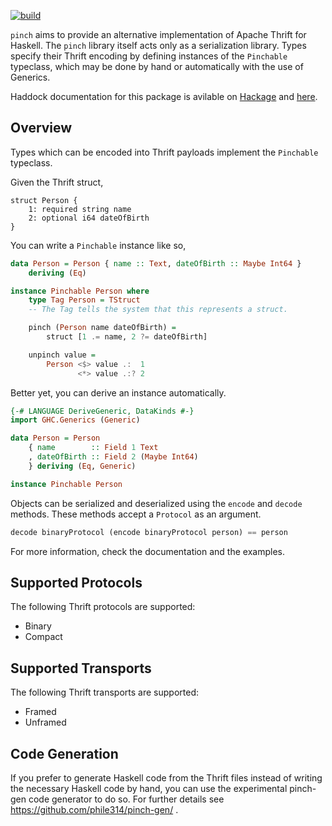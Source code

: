 
[![build]](https://github.com/abhinav/pinch)

`pinch` aims to provide an alternative implementation of Apache Thrift for
Haskell. The `pinch` library itself acts only as a serialization library. Types
specify their Thrift encoding by defining instances of the `Pinchable`
typeclass, which may be done by hand or automatically with the use of Generics.

  [build]: https://github.com/abhinav/pinch/workflows/build/badge.svg

Haddock documentation for this package is avilable on [Hackage] and [here].

  [Hackage]: http://hackage.haskell.org/package/pinch
  [here]: http://abhinavg.net/pinch/

Overview
--------

Types which can be encoded into Thrift payloads implement the `Pinchable`
typeclass.

Given the Thrift struct,

```thrift
struct Person {
    1: required string name
    2: optional i64 dateOfBirth
}
```

You can write a `Pinchable` instance like so,

```haskell
data Person = Person { name :: Text, dateOfBirth :: Maybe Int64 }
    deriving (Eq)

instance Pinchable Person where
    type Tag Person = TStruct
    -- The Tag tells the system that this represents a struct.

    pinch (Person name dateOfBirth) =
        struct [1 .= name, 2 ?= dateOfBirth]

    unpinch value =
        Person <$> value .:  1
               <*> value .:? 2
```

Better yet, you can derive an instance automatically.

```haskell
{-# LANGUAGE DeriveGeneric, DataKinds #-}
import GHC.Generics (Generic)

data Person = Person
    { name        :: Field 1 Text
    , dateOfBirth :: Field 2 (Maybe Int64)
    } deriving (Eq, Generic)

instance Pinchable Person
```

Objects can be serialized and deserialized using the `encode` and `decode`
methods. These methods accept a `Protocol` as an argument.

```haskell
decode binaryProtocol (encode binaryProtocol person) == person
```

For more information, check the documentation and the examples.

Supported Protocols
-------------------

The following Thrift protocols are supported:

-   Binary
-   Compact

Supported Transports
--------------------

The following Thrift transports are supported:

-   Framed
-   Unframed

Code Generation
---------------

If you prefer to generate Haskell code from the Thrift files instead of writing
the necessary Haskell code by hand, you can use the experimental pinch-gen
code generator to do so. For further details see https://github.com/phile314/pinch-gen/ .
